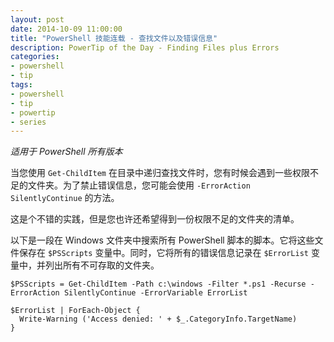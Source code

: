 ```yaml
---
layout: post
date: 2014-10-09 11:00:00
title: "PowerShell 技能连载 - 查找文件以及错误信息"
description: PowerTip of the Day - Finding Files plus Errors
categories:
- powershell
- tip
tags:
- powershell
- tip
- powertip
- series
---
```

_适用于 PowerShell 所有版本_

当您使用 `Get-ChildItem` 在目录中递归查找文件时，您有时候会遇到一些权限不足的文件夹。为了禁止错误信息，您可能会使用 `-ErrorAction SilentlyContinue` 的方法。

这是个不错的实践，但是您也许还希望得到一份权限不足的文件夹的清单。

以下是一段在 Windows 文件夹中搜索所有 PowerShell 脚本的脚本。它将这些文件保存在 `$PSScripts` 变量中。同时，它将所有的错误信息记录在 `$ErrorList` 变量中，并列出所有不可存取的文件夹。

    $PSScripts = Get-ChildItem -Path c:\windows -Filter *.ps1 -Recurse -ErrorAction SilentlyContinue -ErrorVariable ErrorList

    $ErrorList | ForEach-Object {
      Write-Warning ('Access denied: ' + $_.CategoryInfo.TargetName)
    }

<!--本文国际来源：[Finding Files plus Errors](http://community.idera.com/powershell/powertips/b/tips/posts/finding-files-plus-errors)-->
